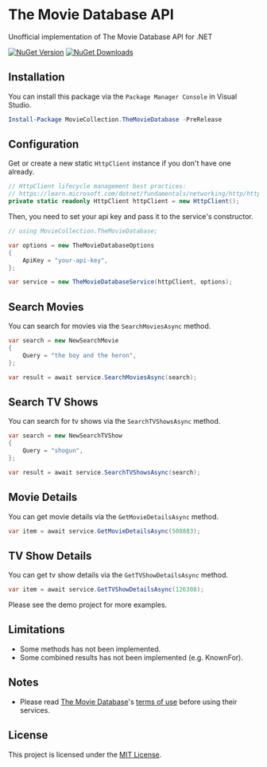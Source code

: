 ﻿# The Movie Database API
Unofficial implementation of The Movie Database API for .NET

[![NuGet Version][nuget-shield]][nuget]
[![NuGet Downloads][nuget-shield-dl]][nuget]

## Installation
You can install this package via the `Package Manager Console` in Visual Studio.

```powershell
Install-Package MovieCollection.TheMovieDatabase -PreRelease
```

## Configuration
Get or create a new static `HttpClient` instance if you don't have one already.

```csharp
// HttpClient lifecycle management best practices:
// https://learn.microsoft.com/dotnet/fundamentals/networking/http/httpclient-guidelines#recommended-use
private static readonly HttpClient httpClient = new HttpClient();
```

Then, you need to set your api key and pass it to the service's constructor.

```csharp
// using MovieCollection.TheMovieDatabase;

var options = new TheMovieDatabaseOptions
{
    ApiKey = "your-api-key",
};

var service = new TheMovieDatabaseService(httpClient, options);
```

## Search Movies
You can search for movies via the `SearchMoviesAsync` method.

```csharp
var search = new NewSearchMovie
{
    Query = "the boy and the heron",
};

var result = await service.SearchMoviesAsync(search);
```

## Search TV Shows
You can search for tv shows via the `SearchTVShowsAsync` method.

```csharp
var search = new NewSearchTVShow
{
    Query = "shogun",
};

var result = await service.SearchTVShowsAsync(search);
```

## Movie Details
You can get movie details via the `GetMovieDetailsAsync` method.

```csharp
var item = await service.GetMovieDetailsAsync(508883);
```

## TV Show Details
You can get tv show details via the `GetTVShowDetailsAsync` method.

```csharp
var item = await service.GetTVShowDetailsAsync(126308);
```

Please see the demo project for more examples.

## Limitations
- Some methods has not been implemented. 
- Some combined results has not been implemented (e.g. KnownFor).

## Notes
- Please read [The Movie Database][tmdb]'s [terms of use][tmdb-terms] before using their services.

## License
This project is licensed under the [MIT License](LICENSE).

[nuget]: https://www.nuget.org/packages/MovieCollection.TheMovieDatabase
[nuget-shield]: https://img.shields.io/nuget/v/MovieCollection.TheMovieDatabase.svg?label=NuGet
[nuget-shield-dl]: https://img.shields.io/nuget/dt/MovieCollection.TheMovieDatabase?label=Downloads&color=red

[tmdb]: https://www.themoviedb.org
[tmdb-terms]: https://www.themoviedb.org/documentation/api/terms-of-use